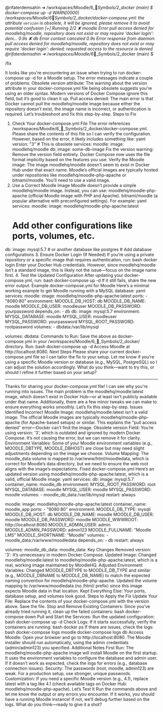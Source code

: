 @rifaterdemsahin ➜ /workspaces/Moodle/6_🔣_Symbols/2_docker (main) $ docker-compose up -d
WARN[0000] /workspaces/Moodle/6_🔣_Symbols/2_docker/docker-compose.yml: the attribute `version` is obsolete, it will be ignored, please remove it to avoid potential confusion 
[+] Running 2/2
 ✘ moodle Error pull access denied for moodlehq/moodle, repository does not exist or may require 'docker login': deni...               0.9s 
 ✘ db Error     context canceled                                                                                                       0.9s 
Error response from daemon: pull access denied for moodlehq/moodle, repository does not exist or may require 'docker login': denied: requested access to the resource is denied
@rifaterdemsahin ➜ /workspaces/Moodle/6_🔣_Symbols/2_docker (main) $ 



/fix

It looks like you're encountering an issue when trying to run docker-compose up -d for a Moodle setup. The error messages indicate a couple of problems:
Obsolete version attribute: The warning about the version attribute in your docker-compose.yml file being obsolete suggests you're using an older syntax. Modern versions of Docker Compose ignore this field, but it’s good to clean it up.
Pull access denied: The main error is that Docker cannot pull the moodlehq/moodle image because either the repository doesn’t exist, the image name is incorrect, or authentication is required.
Let’s troubleshoot and fix this step-by-step.
Steps to Fix
1. Check Your docker-compose.yml File
The error references /workspaces/Moodle/6_🔣_Symbols/2_docker/docker-compose.yml. Please share the contents of this file so I can verify the configuration. However, based on the error, it likely includes something like:
yaml
version: "3" # This is obsolete
services:
  moodle:
    image: moodlehq/moodle
  db:
    image: some-db-image
Fix the version warning: Remove the version field entirely. Docker Compose now uses the file format implicitly based on the features you use.
Verify the Moodle image: The image moodlehq/moodle doesn’t seem to exist in Docker Hub under that exact name. Moodle’s official images are typically hosted under repositories like moodlehq/moodle-php-apache or bitnami/moodle. You’ll need to use a valid image.
2. Use a Correct Moodle Image
Moodle doesn’t provide a simple moodlehq/moodle image. Instead, you can use:
moodlehq/moodle-php-apache (official Moodle image with PHP and Apache).
bitnami/moodle (a popular alternative with preconfigured settings).
For example:
yaml
services:
  moodle:
    image: moodlehq/moodle-php-apache:latest
    # Add other configurations like ports, volumes, etc.
  db:
    image: mysql:5.7 # or another database like postgres
    # Add database configurations
3. Ensure Docker Login (If Needed)
If you’re using a private repository or a specific image that requires authentication, run:
bash
docker login
Enter your Docker Hub credentials. However, since moodlehq/moodle isn’t a standard image, this is likely not the issue—focus on the image name first.
4. Test the Updated Configuration
After updating your docker-compose.yml, run:
bash
docker-compose up -d
If it still fails, share the new error output.
Example docker-compose.yml for Moodle
Here’s a minimal working example to get Moodle running with a MySQL database:
yaml
services:
  moodle:
    image: moodlehq/moodle-php-apache:latest
    ports:
      - "8080:80"
    environment:
      MOODLE_DB_HOST: db
      MOODLE_DB_NAME: moodle
      MOODLE_DB_USER: moodleuser
      MOODLE_DB_PASSWORD: yourpassword
    depends_on:
      - db
  db:
    image: mysql:5.7
    environment:
      MYSQL_DATABASE: moodle
      MYSQL_USER: moodleuser
      MYSQL_PASSWORD: yourpassword
      MYSQL_ROOT_PASSWORD: rootpassword
    volumes:
      - dbdata:/var/lib/mysql

volumes:
  dbdata:
Commands to Run:
Save the above as docker-compose.yml in your /workspaces/Moodle/6_🔣_Symbols/2_docker/ directory.
Run:
bash
docker-compose up -d
Access Moodle at http://localhost:8080.
Next Steps
Please share your current docker-compose.yml file so I can tailor the fix to your setup.
Let me know if you’re using a specific Moodle version or database (e.g., MySQL, PostgreSQL) so I can adjust the solution accordingly.
What do you think—want to try this, or should I refine it further based on your setup?

---

Thanks for sharing your docker-compose.yml file! I can see why you're running into issues. The main problem is the moodlehq/moodle:latest image, which doesn’t exist in Docker Hub—or at least isn’t publicly available under that name. Additionally, there are a few minor tweaks we can make to ensure everything works smoothly. Let’s fix this step-by-step.
Issues Identified
Incorrect Moodle Image: moodlehq/moodle:latest isn’t a valid image. The official Moodle images are typically moodlehq/moodle-php-apache (for Apache-based setups) or similar. This explains the "pull access denied" error—Docker can’t find the image.
Obsolete version Field: You’re using version: '3', which is outdated and ignored by modern Docker Compose. It’s not causing the error, but we can remove it for clarity.
Environment Variables: Some of your Moodle environment variables (e.g., MOODLE_DBTYPE, MOODLE_DBHOST) are close but may need slight adjustments depending on the image we choose.
Volume Mapping: The moodle_data volume is mapped to /var/www/html/moodledata, which is correct for Moodle’s data directory, but we need to ensure the web root aligns with the image’s expectations.
Fixed docker-compose.yml
Here’s an updated version using moodlehq/moodle-php-apache:latest, which is a valid, official Moodle image:
yaml
services:
  db:
    image: mysql:5.7
    container_name: moodle_db
    environment:
      MYSQL_ROOT_PASSWORD: root
      MYSQL_DATABASE: moodle
      MYSQL_USER: moodle
      MYSQL_PASSWORD: moodle
    volumes:
      - moodle_db_data:/var/lib/mysql
    restart: always

  moodle:
    image: moodlehq/moodle-php-apache:latest
    container_name: moodle_app
    ports:
      - "8080:80"
    environment:
      MOODLE_DB_TYPE: mysqli
      MOODLE_DB_HOST: db
      MOODLE_DB_NAME: moodle
      MOODLE_DB_USER: moodle
      MOODLE_DB_PASSWORD: moodle
      MOODLE_WWWROOT: http://localhost:8080
      MOODLE_ADMIN_USER: admin
      MOODLE_ADMIN_PASSWORD: admin123
      MOODLE_FULLNAME: "Moodle LMS"
      MOODLE_SHORTNAME: "Moodle"
    volumes:
      - moodle_data:/var/www/moodledata
    depends_on:
      - db
    restart: always

volumes:
  moodle_db_data:
  moodle_data:
Key Changes
Removed version: '3': It’s unnecessary in modern Docker Compose.
Updated Image: Changed moodlehq/moodle:latest to moodlehq/moodle-php-apache:latest, which is a real, working image maintained by MoodleHQ.
Adjusted Environment Variables:
Changed MOODLE_DBTYPE to MOODLE_DB_TYPE and similar (e.g., MOODLE_DBNAME to MOODLE_DB_NAME) to match the expected naming convention for moodlehq/moodle-php-apache.
Updated the volume mapping to /var/www/moodledata (no /html/ prefix) since this image expects Moodle data in that location.
Kept Everything Else: Your ports, database setup, and volumes look good.
Steps to Apply the Fix
Update Your File:
Replace the contents of your docker-compose.yml with the version above.
Save the file.
Stop and Remove Existing Containers:
Since you’ve already tried running it, clean up the failed containers:
bash
docker-compose down
Pull and Start the Services:
Run the updated configuration:
bash
docker-compose up -d
Check Logs:
If it starts successfully, verify the containers are running:
bash
docker ps
If there are issues, check the logs:
bash
docker-compose logs moodle
docker-compose logs db
Access Moodle:
Open your browser and go to http://localhost:8080. The Moodle installer should run automatically, using the admin credentials (admin/admin123) you specified.
Additional Notes
First Run: The moodlehq/moodle-php-apache image will install Moodle on the first startup. It uses the environment variables to configure the database and admin user. If it doesn’t work as expected, check the logs for errors (e.g., database connection issues).
Security: The passwords (root, moodle, admin123) are weak. For a production setup, use stronger, unique passwords.
Customization: If you need a specific Moodle version (e.g., 4.1), replace latest with a tag like 4.1 (check available tags on Docker Hub: moodlehq/moodle-php-apache).
Let’s Test It
Run the commands above and let me know the output or any errors you encounter. If it works, you should have a running Moodle instance! If not, we’ll debug further based on the logs. What do you think—ready to give it a shot?